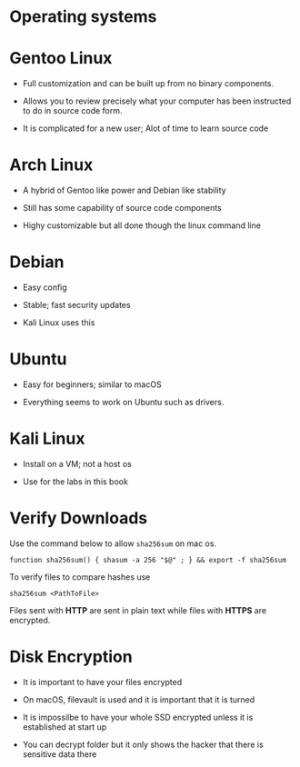 # Operating systems
# Gentoo Linux 
* Full customization and can be built up from no binary components. 

* Allows you to review precisely what your computer has been instructed to do in source code form.

* It is complicated for a new user; Alot of time to learn source code 

# Arch Linux
* A hybrid of Gentoo like power and Debian like stability

* Still has some capability of source code components 

* Highy customizable but all done though the linux command line

# Debian 
* Easy config

* Stable; fast security updates

* Kali Linux uses this 

# Ubuntu
* Easy for beginners; similar to macOS

* Everything seems to work on Ubuntu such as drivers.

# Kali Linux 
* Install on a VM; not a host os 

* Use for the labs in this book 

# Verify Downloads
Use the command below to allow ```sha256sum``` on mac os. 
```
function sha256sum() { shasum -a 256 "$@" ; } && export -f sha256sum
```
To verify files to compare hashes use 
```
sha256sum <PathToFile>
```
Files sent with **HTTP** are sent in plain text while files with **HTTPS** are encrypted.

# Disk Encryption 
* It is important to have your files encrypted

* On macOS, filevault is used and it is important that it is turned 

* It is impossilbe to have your whole SSD encrypted unless it is established at start up

* You can decrypt folder but it only shows the hacker that there is sensitive data there












